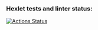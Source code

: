 ### Hexlet tests and linter status:
[![Actions Status](https://github.com/Nordask/frontend-testing-react-project-70/actions/workflows/hexlet-check.yml/badge.svg)](https://github.com/Nordask/frontend-testing-react-project-70/actions)